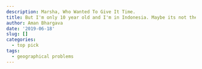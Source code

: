 ```yaml
---
description: Marsha, Who Wanted To Give It Time.
title: But I'm only 10 year old and I'm in Indonesia. Maybe its not the right time.
author: Aman Bhargava
date: '2019-06-18'
slug: []
categories:
  - top pick
tags:
  - geographical problems
---
```


